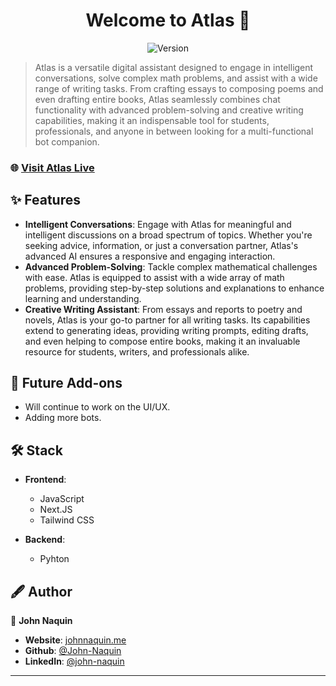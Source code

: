 <h1 align="center">Welcome to Atlas 👋</h1>

<p align="center">
  <img alt="Version" src="https://img.shields.io/badge/version-1.1.0-blue.svg?cacheSeconds=2592000" />
</p>

> Atlas is a versatile digital assistant designed to engage in intelligent conversations, solve complex math problems, and assist with a wide range of writing tasks. From crafting essays to composing poems and even drafting entire books, Atlas seamlessly combines chat functionality with advanced problem-solving and creative writing capabilities, making it an indispensable tool for students, professionals, and anyone in between looking for a multi-functional bot companion.

### 🌐 [Visit Atlas Live](https://atlas-black-beta.vercel.app/)

## ✨ Features

- **Intelligent Conversations**: Engage with Atlas for meaningful and intelligent discussions on a broad spectrum of topics. Whether you're seeking advice, information, or just a conversation partner, Atlas's advanced AI ensures a responsive and engaging interaction.
- **Advanced Problem-Solving**: Tackle complex mathematical challenges with ease. Atlas is equipped to assist with a wide array of math problems, providing step-by-step solutions and explanations to enhance learning and understanding.
- **Creative Writing Assistant**: From essays and reports to poetry and novels, Atlas is your go-to partner for all writing tasks. Its capabilities extend to generating ideas, providing writing prompts, editing drafts, and even helping to compose entire books, making it an invaluable resource for students, writers, and professionals alike.

## 🚀 Future Add-ons

- Will continue to work on the UI/UX.
- Adding more bots.

## 🛠️ Stack

- **Frontend**: 
  - JavaScript
  - Next.JS
  - Tailwind CSS

- **Backend**: 
  - Pyhton
  
## 🖋 Author

👤 **John Naquin**
- **Website**: [johnnaquin.me](https://johnnaquin.me)
- **Github**: [@John-Naquin](https://github.com/John-Naquin)
- **LinkedIn**: [@john-naquin](https://linkedin.com/in/john-naquin)

---
